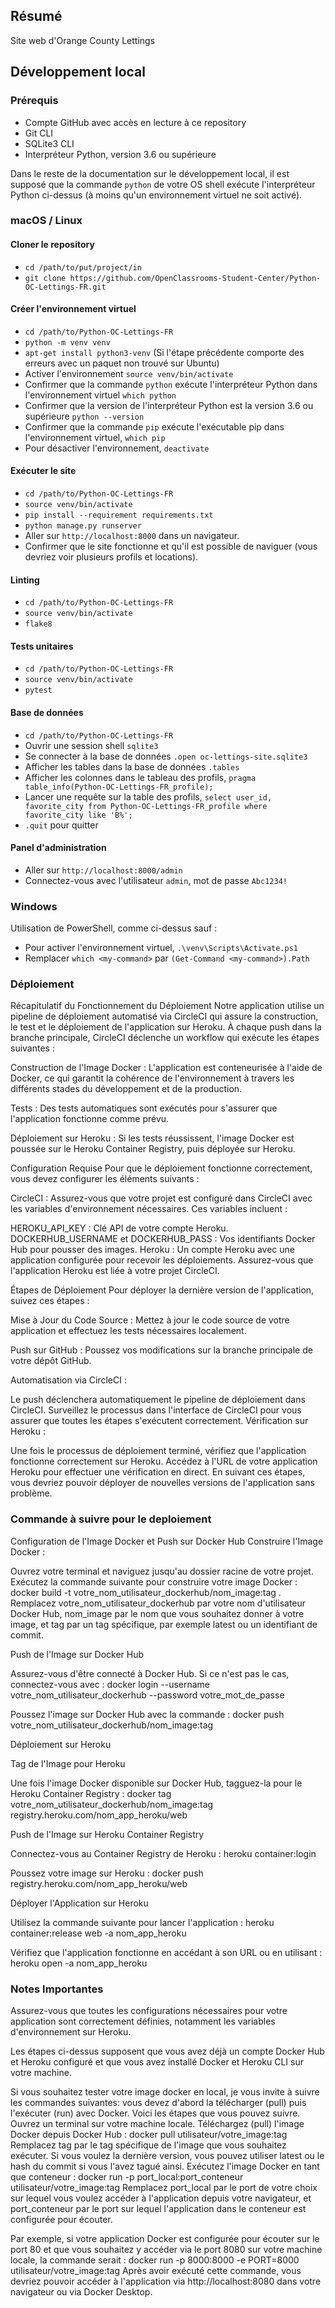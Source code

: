 ## Résumé

Site web d'Orange County Lettings

## Développement local

### Prérequis

- Compte GitHub avec accès en lecture à ce repository
- Git CLI
- SQLite3 CLI
- Interpréteur Python, version 3.6 ou supérieure

Dans le reste de la documentation sur le développement local, il est supposé que la commande `python` de votre OS shell exécute l'interpréteur Python ci-dessus (à moins qu'un environnement virtuel ne soit activé).

### macOS / Linux

#### Cloner le repository

- `cd /path/to/put/project/in`
- `git clone https://github.com/OpenClassrooms-Student-Center/Python-OC-Lettings-FR.git`

#### Créer l'environnement virtuel

- `cd /path/to/Python-OC-Lettings-FR`
- `python -m venv venv`
- `apt-get install python3-venv` (Si l'étape précédente comporte des erreurs avec un paquet non trouvé sur Ubuntu)
- Activer l'environnement `source venv/bin/activate`
- Confirmer que la commande `python` exécute l'interpréteur Python dans l'environnement virtuel
`which python`
- Confirmer que la version de l'interpréteur Python est la version 3.6 ou supérieure `python --version`
- Confirmer que la commande `pip` exécute l'exécutable pip dans l'environnement virtuel, `which pip`
- Pour désactiver l'environnement, `deactivate`

#### Exécuter le site

- `cd /path/to/Python-OC-Lettings-FR`
- `source venv/bin/activate`
- `pip install --requirement requirements.txt`
- `python manage.py runserver`
- Aller sur `http://localhost:8000` dans un navigateur.
- Confirmer que le site fonctionne et qu'il est possible de naviguer (vous devriez voir plusieurs profils et locations).

#### Linting

- `cd /path/to/Python-OC-Lettings-FR`
- `source venv/bin/activate`
- `flake8`

#### Tests unitaires

- `cd /path/to/Python-OC-Lettings-FR`
- `source venv/bin/activate`
- `pytest`

#### Base de données

- `cd /path/to/Python-OC-Lettings-FR`
- Ouvrir une session shell `sqlite3`
- Se connecter à la base de données `.open oc-lettings-site.sqlite3`
- Afficher les tables dans la base de données `.tables`
- Afficher les colonnes dans le tableau des profils, `pragma table_info(Python-OC-Lettings-FR_profile);`
- Lancer une requête sur la table des profils, `select user_id, favorite_city from
  Python-OC-Lettings-FR_profile where favorite_city like 'B%';`
- `.quit` pour quitter

#### Panel d'administration

- Aller sur `http://localhost:8000/admin`
- Connectez-vous avec l'utilisateur `admin`, mot de passe `Abc1234!`

### Windows

Utilisation de PowerShell, comme ci-dessus sauf :

- Pour activer l'environnement virtuel, `.\venv\Scripts\Activate.ps1` 
- Remplacer `which <my-command>` par `(Get-Command <my-command>).Path`

### Déploiement

Récapitulatif du Fonctionnement du Déploiement
Notre application utilise un pipeline de déploiement automatisé via CircleCI qui assure la construction, le test et le déploiement de l'application sur Heroku. À chaque push dans la branche principale, CircleCI déclenche un workflow qui exécute les étapes suivantes :

Construction de l'Image Docker : L'application est conteneurisée à l'aide de Docker, ce qui garantit la cohérence de l'environnement à travers les différents stades du développement et de la production.

Tests : Des tests automatiques sont exécutés pour s'assurer que l'application fonctionne comme prévu.

Déploiement sur Heroku : Si les tests réussissent, l'image Docker est poussée sur le Heroku Container Registry, puis déployée sur Heroku.

Configuration Requise
Pour que le déploiement fonctionne correctement, vous devez configurer les éléments suivants :

CircleCI : Assurez-vous que votre projet est configuré dans CircleCI avec les variables d'environnement nécessaires. Ces variables incluent :

HEROKU_API_KEY : Clé API de votre compte Heroku.
DOCKERHUB_USERNAME et DOCKERHUB_PASS : Vos identifiants Docker Hub pour pousser des images.
Heroku : Un compte Heroku avec une application configurée pour recevoir les déploiements. Assurez-vous que l'application Heroku est liée à votre projet CircleCI.

Étapes de Déploiement
Pour déployer la dernière version de l'application, suivez ces étapes :

Mise à Jour du Code Source : Mettez à jour le code source de votre application et effectuez les tests nécessaires localement.

Push sur GitHub : Poussez vos modifications sur la branche principale de votre dépôt GitHub.

Automatisation via CircleCI :

Le push déclenchera automatiquement le pipeline de déploiement dans CircleCI.
Surveillez le processus dans l'interface de CircleCI pour vous assurer que toutes les étapes s'exécutent correctement.
Vérification sur Heroku :

Une fois le processus de déploiement terminé, vérifiez que l'application fonctionne correctement sur Heroku.
Accédez à l'URL de votre application Heroku pour effectuer une vérification en direct.
En suivant ces étapes, vous devriez pouvoir déployer de nouvelles versions de l'application sans problème.

### Commande à suivre pour le deploiement

Configuration de l'Image Docker et Push sur Docker Hub
Construire l'Image Docker :

Ouvrez votre terminal et naviguez jusqu'au dossier racine de votre projet.
Exécutez la commande suivante pour construire votre image Docker :
docker build -t votre_nom_utilisateur_dockerhub/nom_image:tag .
Remplacez votre_nom_utilisateur_dockerhub par votre nom d'utilisateur Docker Hub, nom_image par le nom que vous souhaitez donner à votre image, et tag par un tag spécifique, par exemple latest ou un identifiant de commit.

Push de l'Image sur Docker Hub 

Assurez-vous d'être connecté à Docker Hub. Si ce n'est pas le cas, connectez-vous avec :
docker login --username votre_nom_utilisateur_dockerhub --password votre_mot_de_passe

Poussez l'image sur Docker Hub avec la commande :
docker push votre_nom_utilisateur_dockerhub/nom_image:tag

Déploiement sur Heroku

Tag de l'Image pour Heroku 

Une fois l'image Docker disponible sur Docker Hub, tagguez-la pour le Heroku Container Registry :
docker tag votre_nom_utilisateur_dockerhub/nom_image:tag registry.heroku.com/nom_app_heroku/web

Push de l'Image sur Heroku Container Registry 

Connectez-vous au Container Registry de Heroku :
heroku container:login

Poussez votre image sur Heroku :
docker push registry.heroku.com/nom_app_heroku/web

Déployer l'Application sur Heroku 

Utilisez la commande suivante pour lancer l'application :
heroku container:release web -a nom_app_heroku

Vérifiez que l'application fonctionne en accédant à son URL ou en utilisant :
heroku open -a nom_app_heroku

### Notes Importantes
Assurez-vous que toutes les configurations nécessaires pour votre application sont correctement définies, notamment les variables d'environnement sur Heroku.

Les étapes ci-dessus supposent que vous avez déjà un compte Docker Hub et Heroku configuré et que vous avez installé Docker et Heroku CLI sur votre machine.

Si vous souhaitez tester votre image docker en local, je vous invite à suivre les commandes suivantes: 
vous devez d'abord la télécharger (pull) puis l'exécuter (run) avec Docker. Voici les étapes que vous pouvez suivre.
Ouvrez un terminal sur votre machine locale.
Téléchargez (pull) l'image Docker depuis Docker Hub :
docker pull utilisateur/votre_image:tag
Remplacez tag par le tag spécifique de l'image que vous souhaitez exécuter. Si vous voulez la dernière version, vous pouvez utiliser latest ou le hash du commit si vous l'avez tagué ainsi.
Exécutez l'image Docker en tant que conteneur :
docker run -p port_local:port_conteneur utilisateur/votre_image:tag
Remplacez port_local par le port de votre choix sur lequel vous voulez accéder à l'application depuis votre navigateur, et port_conteneur par le port sur lequel l'application dans le conteneur est configurée pour écouter.

Par exemple, si votre application Docker est configurée pour écouter sur le port 80 et que vous souhaitez y accéder via le port 8080 sur votre machine locale, la commande serait :
docker run -p 8000:8000 -e PORT=8000 utilisateur/votre_image:tag
Après avoir exécuté cette commande, vous devriez pouvoir accéder à l'application via http://localhost:8080 dans votre navigateur ou via Docker Desktop.
